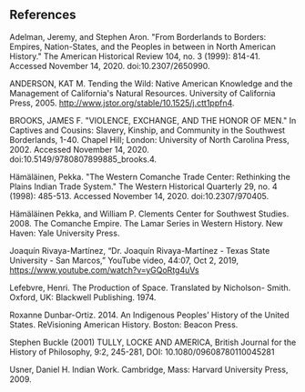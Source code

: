 ## References

Adelman, Jeremy, and Stephen Aron. "From Borderlands to Borders: Empires, Nation-States, and the Peoples in between in North American History." The American Historical Review 104, no. 3 (1999): 814-41. Accessed November 14, 2020. doi:10.2307/2650990.

ANDERSON, KAT M. Tending the Wild: Native American Knowledge and the Management of California's Natural Resources. University of California Press, 2005. http://www.jstor.org/stable/10.1525/j.ctt1ppfn4.

BROOKS, JAMES F. "VIOLENCE, EXCHANGE, AND THE HONOR OF MEN." In Captives and Cousins: Slavery, Kinship, and Community in the Southwest Borderlands, 1-40. Chapel Hill; London: University of North Carolina Press, 2002. Accessed November 14, 2020. doi:10.5149/9780807899885_brooks.4.

Hämäläinen, Pekka. "The Western Comanche Trade Center: Rethinking the Plains Indian Trade System." The Western Historical Quarterly 29, no. 4 (1998): 485-513. Accessed November 14, 2020. doi:10.2307/970405.

Hämäläinen Pekka, and William P. Clements Center for Southwest Studies. 2008. The Comanche Empire. The Lamar Series in Western History. New Haven: Yale University Press.

Joaquín Rivaya-Martínez, “Dr. Joaquín Rivaya-Martínez - Texas State University - San Marcos,” YouTube video, 44:07, Oct 2, 2019, https://www.youtube.com/watch?v=yGQoRtg4uVs

Lefebvre, Henri. The Production of Space. Translated by Nicholson- Smith. Oxford, UK: Blackwell Publishing. 1974.

Roxanne Dunbar-Ortiz. 2014. An Indigenous Peoples’ History of the United States. ReVisioning American History. Boston: Beacon Press.

Stephen Buckle (2001) TULLY, LOCKE AND AMERICA, British Journal for the History of Philosophy, 9:2, 245-281, DOI: 10.1080/09608780110045281

Usner, Daniel H. Indian Work. Cambridge, Mass: Harvard University Press, 2009.
